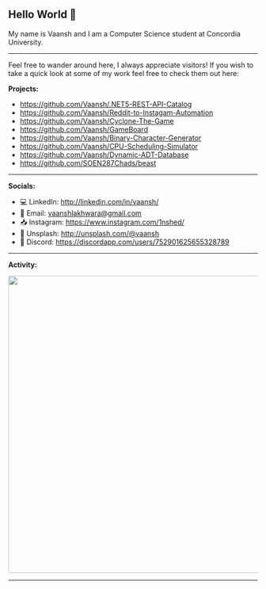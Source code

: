 ## Hello World 👋

My name is Vaansh and I am a Computer Science student at Concordia University.

---

Feel free to wander around here, I always appreciate visitors! If you wish to take a quick look at some of my work feel free to check them out here:

**Projects:**

- https://github.com/Vaansh/.NET5-REST-API-Catalog
- https://github.com/Vaansh/Reddit-to-Instagam-Automation
- https://github.com/Vaansh/Cyclone-The-Game
- https://github.com/Vaansh/GameBoard
- https://github.com/Vaansh/Binary-Character-Generator
- https://github.com/Vaansh/CPU-Scheduling-Simulator
- https://github.com/Vaansh/Dynamic-ADT-Database
- https://github.com/SOEN287Chads/beast

---
**Socials:**

- 💻 LinkedIn: http://linkedin.com/in/vaansh/
- 📧 Email: vaanshlakhwara@gmail.com
- 📥 Instagram: https://www.instagram.com/1nshed/
- 📸 Unsplash: http://unsplash.com/@vaansh
- 🤠 Discord: https://discordapp.com/users/752901625655328789

---

**Activity:**

<center>
  <a href="https://wakatime.com"><img src="https://wakatime.com/share/@64bf6966-7808-4cb0-8971-3e51af53445f/3c7c7010-441a-4de5-8470-2bec376d3b1f.png" width="600"></a>
</center>

---
